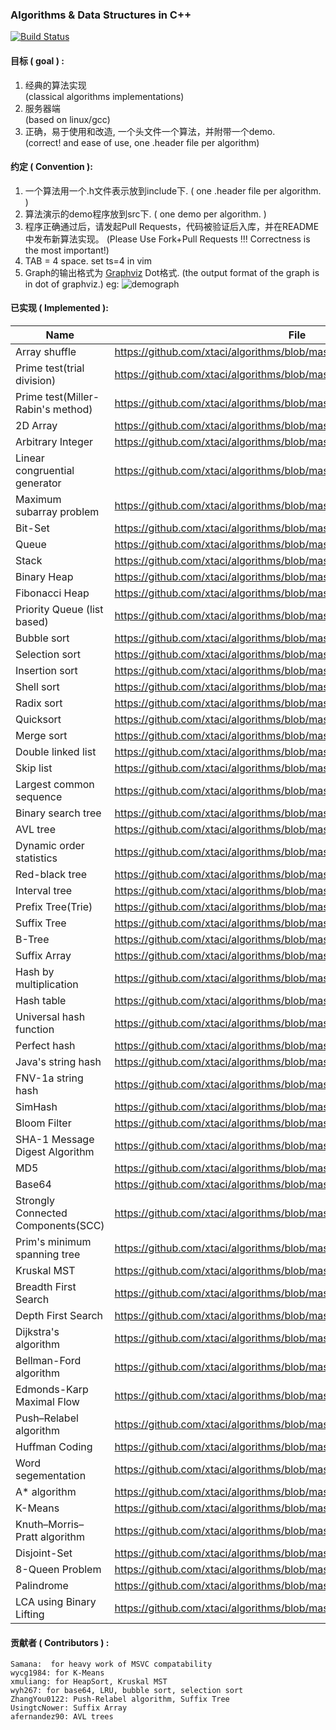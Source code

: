 ### Algorithms & Data Structures in C++

[![Build Status][1]][2]

[1]: https://travis-ci.org/xtaci/algorithms.svg?branch=master
[2]: https://travis-ci.org/xtaci/algorithms

#### 目标 ( goal ) :

   1. 经典的算法实现      
      (classical algorithms implementations)      
   2. 服务器端       
      (based on linux/gcc)       
   3. 正确，易于使用和改造, 一个头文件一个算法，并附带一个demo.       
      (correct! and ease of use, one .header file per algorithm)        

#### 约定 ( Convention ):

   1.  一个算法用一个.h文件表示放到include下. ( one .header file per algorithm. )
   2.  算法演示的demo程序放到src下.  ( one demo per algorithm.  )
   3.  程序正确通过后，请发起Pull Requests，代码被验证后入库，并在README中发布新算法实现。
       (Please Use Fork+Pull Requests !!! Correctness is the most important!)
   4.  TAB = 4 space.  set ts=4 in vim
   5.  Graph的输出格式为 [Graphviz](http://www.graphviz.org/) Dot格式.
   	(the output format of the graph is in dot of graphviz.)
   	eg:
   	![demograph](demo_graph.png)

#### 已实现 ( Implemented ):

| Name | File |
|------|-------|
|Array shuffle|https://github.com/xtaci/algorithms/blob/master/include/shuffle.h |
|Prime test(trial division)|https://github.com/xtaci/algorithms/blob/master/include/prime.h|
|Prime test(Miller-Rabin's method)|https://github.com/xtaci/algorithms/blob/master/include/prime.h|
|2D Array|https://github.com/xtaci/algorithms/blob/master/include/2darray.h|
|Arbitrary Integer|https://github.com/xtaci/algorithms/blob/master/include/integer.h|
|Linear congruential generator|https://github.com/xtaci/algorithms/blob/master/include/random.h|
|Maximum subarray problem|https://github.com/xtaci/algorithms/blob/master/include/max_subarray.h|
|Bit-Set|https://github.com/xtaci/algorithms/blob/master/include/bitset.h|
|Queue|https://github.com/xtaci/algorithms/blob/master/include/queue.h|
|Stack|https://github.com/xtaci/algorithms/blob/master/include/stack.h|
|Binary Heap|https://github.com/xtaci/algorithms/blob/master/include/heap.h|
|Fibonacci Heap|https://github.com/xtaci/algorithms/blob/master/include/fib-heap.h|
|Priority Queue (list based)|https://github.com/xtaci/algorithms/blob/master/include/priority_queue.h|
|Bubble sort|https://github.com/xtaci/algorithms/blob/master/include/bubble_sort.h|
|Selection sort|https://github.com/xtaci/algorithms/blob/master/include/selection_sort.h|
|Insertion sort|https://github.com/xtaci/algorithms/blob/master/include/insertion_sort.h|
|Shell sort|https://github.com/xtaci/algorithms/blob/master/include/shell_sort.h|
|Radix sort|https://github.com/xtaci/algorithms/blob/master/include/radix_sort.h|
|Quicksort|https://github.com/xtaci/algorithms/blob/master/include/quick_sort.h|
|Merge sort|https://github.com/xtaci/algorithms/blob/master/include/merge_sort.h|
|Double linked list|https://github.com/xtaci/algorithms/blob/master/include/double_linked_list.h|
|Skip list|https://github.com/xtaci/algorithms/blob/master/include/skiplist.h|
|Largest common sequence|https://github.com/xtaci/algorithms/blob/master/include/lcs.h|
|Binary search tree|https://github.com/xtaci/algorithms/blob/master/include/binary_search_tree.h|
|AVL tree|https://github.com/xtaci/algorithms/blob/master/include/avl.h|
|Dynamic order statistics|https://github.com/xtaci/algorithms/blob/master/include/dos_tree.h|
|Red-black tree|https://github.com/xtaci/algorithms/blob/master/include/rbtree.h|
|Interval tree|https://github.com/xtaci/algorithms/blob/master/include/interval_tree.h|
|Prefix Tree(Trie)|https://github.com/xtaci/algorithms/blob/master/include/trie.h|
|Suffix Tree|https://github.com/xtaci/algorithms/blob/master/include/suffix_tree.h|
|B-Tree|https://github.com/xtaci/algorithms/blob/master/include/btree.h|
|Suffix Array|https://github.com/xtaci/algorithms/blob/master/include/suffix_array.h|
|Hash by multiplication|https://github.com/xtaci/algorithms/blob/master/include/hash_multi.h|
|Hash table|https://github.com/xtaci/algorithms/blob/master/include/hash_table.h|
|Universal hash function|https://github.com/xtaci/algorithms/blob/master/include/universal_hash.h|
|Perfect hash|https://github.com/xtaci/algorithms/blob/master/include/perfect_hash.h|
|Java's string hash|https://github.com/xtaci/algorithms/blob/master/include/hash_string.h|
|FNV-1a string hash|https://github.com/xtaci/algorithms/blob/master/include/hash_string.h|
|SimHash|https://github.com/xtaci/algorithms/blob/master/include/simhash.h|
|Bloom Filter|https://github.com/xtaci/algorithms/blob/master/include/bloom_filter.h|
|SHA-1 Message Digest Algorithm|https://github.com/xtaci/algorithms/blob/master/include/sha1.h|
|MD5|https://github.com/xtaci/algorithms/blob/master/include/md5.h|
|Base64|https://github.com/xtaci/algorithms/blob/master/include/base64.h|
|Strongly Connected Components(SCC)|https://github.com/xtaci/algorithms/blob/master/include/scc.h|
|Prim's minimum spanning tree|https://github.com/xtaci/algorithms/blob/master/include/prim_mst.h|
|Kruskal MST|https://github.com/xtaci/algorithms/blob/master/include/kruskal_mst.h|
|Breadth First Search|https://github.com/xtaci/algorithms/blob/master/include/graph_search.h|
|Depth First Search|https://github.com/xtaci/algorithms/blob/master/include/graph_search.h|
|Dijkstra's algorithm|https://github.com/xtaci/algorithms/blob/master/include/dijkstra.h|
|Bellman-Ford algorithm|https://github.com/xtaci/algorithms/blob/master/include/bellman_ford.h|
|Edmonds-Karp Maximal Flow|https://github.com/xtaci/algorithms/blob/master/include/edmonds_karp.h|
|Push–Relabel algorithm|https://github.com/xtaci/algorithms/blob/master/include/relabel_to_front.h|
|Huffman Coding|https://github.com/xtaci/algorithms/blob/master/include/huffman.h|
|Word segementation|https://github.com/xtaci/algorithms/blob/master/include/word_seg.h|
|A\* algorithm|https://github.com/xtaci/algorithms/blob/master/include/astar.h|
|K-Means|https://github.com/xtaci/algorithms/blob/master/include/k-means.h|
|Knuth–Morris–Pratt algorithm|https://github.com/xtaci/algorithms/blob/master/include/kmp.h|
|Disjoint-Set|https://github.com/xtaci/algorithms/blob/master/include/disjoint-set.h|
|8-Queen Problem|https://github.com/xtaci/algorithms/blob/master/include/8queen.h|
|Palindrome|https://github.com/xtaci/algorithms/blob/master/include/palindrome.h|
|LCA using Binary Lifting|https://github.com/xtaci/algorithms/blob/master/include/LCA.h|

#### 贡献者 ( Contributors ) :  
    Samana:  for heavy work of MSVC compatability
    wycg1984: for K-Means
    xmuliang: for HeapSort, Kruskal MST
    wyh267: for base64, LRU, bubble sort, selection sort
    ZhangYou0122: Push-Relabel algorithm, Suffix Tree           
    UsingtcNower: Suffix Array
    afernandez90: AVL trees
